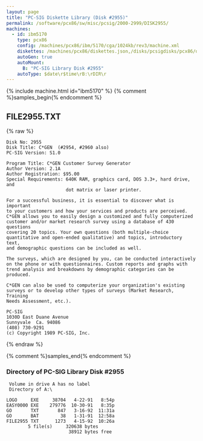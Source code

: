 ```yaml
---
layout: page
title: "PC-SIG Diskette Library (Disk #2955)"
permalink: /software/pcx86/sw/misc/pcsig/2000-2999/DISK2955/
machines:
  - id: ibm5170
    type: pcx86
    config: /machines/pcx86/ibm/5170/cga/1024kb/rev3/machine.xml
    diskettes: /machines/pcx86/diskettes.json,/disks/pcsigdisks/pcx86/diskettes.json
    autoGen: true
    autoMount:
      B: "PC-SIG Library Disk #2955"
    autoType: $date\r$time\rB:\rDIR\r
---
```


{% include machine.html id="ibm5170" %}
{% comment %}samples_begin{% endcomment %}

## FILE2955.TXT

{% raw %}
```
Disk No: 2955
Disk Title: C*GEN  (#2954, #2960 also)
PC-SIG Version: S1.0

Program Title: C*GEN Customer Survey Generator
Author Version: 2.1A
Author Registration: $95.00
Special Requirements: 640K RAM, graphics card, DOS 3.3+, hard drive, and
                      dot matrix or laser printer.

For a successful business, it is essential to discover what is important
to your customers and how your services and products are perceived.
C*GEN allows you to easily design a customized and fully computerized
customer and/or market research survey using a database of 430 questions
covering 20 topics. Your own questions (both multiple-choice
quantitative and open-ended qualitative) and topics, introductory text,
and demographic questions can be included as well.

The surveys, which are designed by you, can be conducted interactively
on the phone or with questionnaires. Custom reports and graphs with
trend analysis and breakdowns by demographic categories can be produced.

C*GEN can also be used to computerize your organization's existing
surveys or to develop other types of surveys (Market Research, Training
Needs Assessment, etc.).

PC-SIG
1030D East Duane Avenue
Sunnyvale  Ca. 94086
(408) 730-9291
(c) Copyright 1989 PC-SIG, Inc.
```
{% endraw %}

{% comment %}samples_end{% endcomment %}

### Directory of PC-SIG Library Disk #2955

     Volume in drive A has no label
     Directory of A:\

    LOGO     EXE     38704   4-22-91   8:54p
    EASY0000 EXE    279776  10-30-91   8:35p
    GO       TXT       847   3-16-92  11:31a
    GO       BAT        38   1-31-91  12:58a
    FILE2955 TXT      1273   4-15-92  10:26a
            5 file(s)     320638 bytes
                           38912 bytes free
